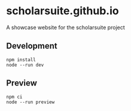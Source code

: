 # scholarsuite.github.io

A showcase website for the scholarsuite project

## Development

```
npm install
node --run dev
```

## Preview

```
npm ci
node --run preview
```
